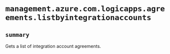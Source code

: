 # `management.azure.com.logicapps.agreements.listbyintegrationaccounts`

## `summary`
Gets a list of integration account agreements.


